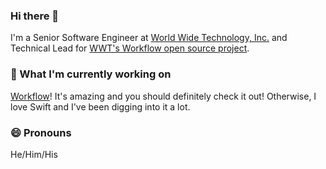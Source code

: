 ### Hi there 👋
I'm a Senior Software Engineer at [World Wide Technology, Inc.](https://www.wwt.com/) and Technical Lead for [WWT's Workflow open source project](https://github.com/wwt/Workflow).

### 🔭 What I'm currently working on
[Workflow](https://github.com/wwt/Workflow)!  It's amazing and you should definitely check it out!
Otherwise, I love Swift and I've been digging into it a lot.

### 😄 Pronouns
He/Him/His

<!--
**Richard-Gist/Richard-Gist** is a ✨ _special_ ✨ repository because its `README.md` (this file) appears on your GitHub profile.

Here are some ideas to get you started:

- 🔭 I’m currently working on ...
- 🌱 I’m currently learning ...
- 👯 I’m looking to collaborate on ...
- 🤔 I’m looking for help with ...
- 💬 Ask me about ...
- 📫 How to reach me: ...
- 😄 Pronouns: ...
- ⚡ Fun fact: ...
-->

